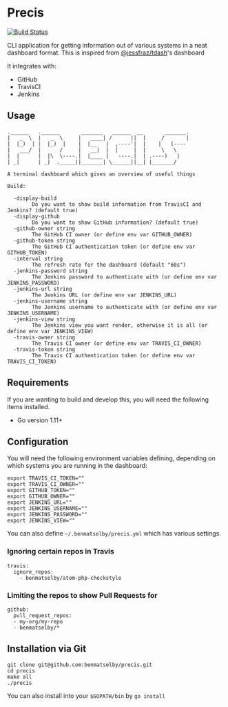 # Precis

[![Build Status](https://travis-ci.org/benmatselby/precis.png?branch=master)](https://travis-ci.org/benmatselby/precis)

CLI application for getting information out of various systems in a neat dashboard format. This is inspired from [@jessfraz/tdash](https://github.com/jessfraz/tdash)'s dashboard

It integrates with:

- GitHub
- TravisCI
- Jenkins

## Usage

```shell
.______   .______       _______   ______  __       _______.
|   _  \  |   _  \     |   ____| /      ||  |     /       |
|  |_)  | |  |_)  |    |  |__   |  ,----'|  |    |   (----
|   ___/  |      /     |   __|  |  |     |  |     \   \
|  |      |  |\  \----.|  |____ |   ----.|  | .----)   |
| _|      | _|  ._____||_______| \______||__| |_______/

A terminal dashboard which gives an overview of useful things

Build:

  -display-build
        Do you want to show build information from TravisCI and Jenkins? (default true)
  -display-github
    	Do you want to show GitHub information? (default true)
  -github-owner string
    	The GitHub CI owner (or define env var GITHUB_OWNER)
  -github-token string
    	The GitHub CI authentication token (or define env var GITHUB_TOKEN)
  -interval string
    	The refresh rate for the dashboard (default "60s")
  -jenkins-password string
    	The Jenkins password to authenticate with (or define env var JENKINS_PASSWORD)
  -jenkins-url string
    	The Jenkins URL (or define env var JENKINS_URL)
  -jenkins-username string
    	The Jenkins username to authenticate with (or define env var JENKINS_USERNAME)
  -jenkins-view string
    	The Jenkins view you want render, otherwise it is all (or define env var JENKINS_VIEW)
  -travis-owner string
    	The Travis CI owner (or define env var TRAVIS_CI_OWNER)
  -travis-token string
    	The Travis CI authentication token (or define env var TRAVIS_CI_TOKEN)
```

## Requirements

If you are wanting to build and develop this, you will need the following items installed.

- Go version 1.11+

## Configuration

You will need the following environment variables defining, depending on which systems you are running in the dashboard:

```shell
export TRAVIS_CI_TOKEN=""
export TRAVIS_CI_OWNER=""
export GITHUB_TOKEN=""
export GITHUB_OWNER=""
export JENKINS_URL=""
export JENKINS_USERNAME=""
export JENKINS_PASSWORD=""
export JENKINS_VIEW=""
```

You can also define `~/.benmatselby/precis.yml` which has various settings.

### Ignoring certain repos in Travis

```shell
travis:
  ignore_repos:
    - benmatselby/atom-php-checkstyle
```

### Limiting the repos to show Pull Requests for

```shell
github:
  pull_request_repos:
  - my-org/my-repo
  - benmatselby/*
```

## Installation via Git

```shell
git clone git@github.com:benmatselby/precis.git
cd precis
make all
./precis
```

You can also install into your `$GOPATH/bin` by `go install`
